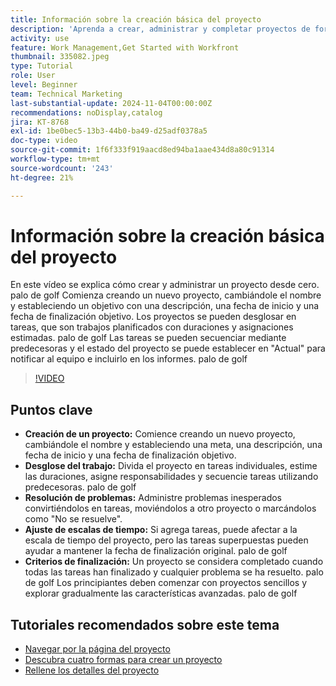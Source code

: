 ```yaml
---
title: Información sobre la creación básica del proyecto
description: 'Aprenda a crear, administrar y completar proyectos de forma eficaz, a gestionar problemas inesperados y a explorar sugerencias fáciles de usar para los principiantes con el fin de dominar las funciones esenciales de administración de proyectos. '
activity: use
feature: Work Management,Get Started with Workfront
thumbnail: 335082.jpeg
type: Tutorial
role: User
level: Beginner
team: Technical Marketing
last-substantial-update: 2024-11-04T00:00:00Z
recommendations: noDisplay,catalog
jira: KT-8768
exl-id: 1be0bec5-13b3-44b0-ba49-d25adf0378a5
doc-type: video
source-git-commit: 1f6f333f919aacd8ed94ba1aae434d8a80c91314
workflow-type: tm+mt
source-wordcount: '243'
ht-degree: 21%

---
```


# Información sobre la creación básica del proyecto

En este vídeo se explica cómo crear y administrar un proyecto desde cero. palo de golf Comienza creando un nuevo proyecto, cambiándole el nombre y estableciendo un objetivo con una descripción, una fecha de inicio y una fecha de finalización objetivo. Los proyectos se pueden desglosar en tareas, que son trabajos planificados con duraciones y asignaciones estimadas. palo de golf Las tareas se pueden secuenciar mediante predecesoras y el estado del proyecto se puede establecer en &quot;Actual&quot; para notificar al equipo e incluirlo en los informes. palo de golf


>[!VIDEO](https://video.tv.adobe.com/v/335082/?quality=12&learn=on&enablevpops)

## Puntos clave

* **Creación de un proyecto:** Comience creando un nuevo proyecto, cambiándole el nombre y estableciendo una meta, una descripción, una fecha de inicio y una fecha de finalización objetivo.
* **Desglose del trabajo:** Divida el proyecto en tareas individuales, estime las duraciones, asigne responsabilidades y secuencie tareas utilizando predecesoras. palo de golf
* **Resolución de problemas:** Administre problemas inesperados convirtiéndolos en tareas, moviéndolos a otro proyecto o marcándolos como &quot;No se resuelve&quot;.
* **Ajuste de escalas de tiempo:** Si agrega tareas, puede afectar a la escala de tiempo del proyecto, pero las tareas superpuestas pueden ayudar a mantener la fecha de finalización original. palo de golf
* **Criterios de finalización:** Un proyecto se considera completado cuando todas las tareas han finalizado y cualquier problema se ha resuelto. palo de golf Los principiantes deben comenzar con proyectos sencillos y explorar gradualmente las características avanzadas. palo de golf


## Tutoriales recomendados sobre este tema

* [Navegar por la página del proyecto](/help/manage-work/projects/navigate-the-project-page.md)
* [Descubra cuatro formas para crear un proyecto](/help/manage-work/projects/understand-other-ways-to-create-projects.md)
* [Rellene los detalles del proyecto](/help/manage-work/projects/fill-in-the-project-details.md)


